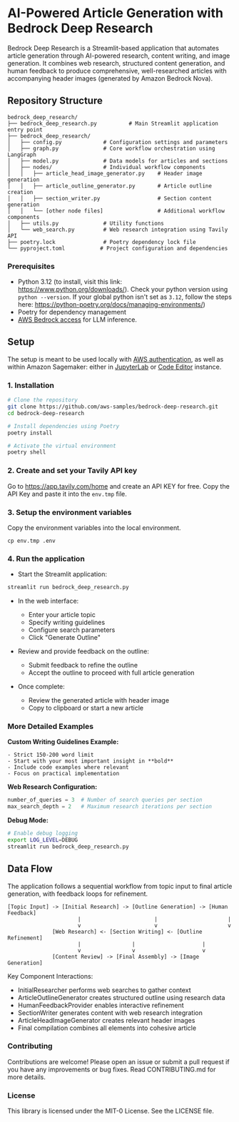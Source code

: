# AI-Powered Article Generation with Bedrock Deep Research

Bedrock Deep Research is a Streamlit-based application that automates article generation through AI-powered research, content writing, and image generation. It combines web research, structured content generation, and human feedback to produce comprehensive, well-researched articles with accompanying header images (generated by Amazon Bedrock Nova).

## Repository Structure
```
bedrock_deep_research/
├── bedrock_deep_research.py          # Main Streamlit application entry point
├── bedrock_deep_research/
│   ├── config.py             # Configuration settings and parameters
│   ├── graph.py              # Core workflow orchestration using LangGraph
│   ├── model.py              # Data models for articles and sections
│   ├── nodes/                # Individual workflow components
│   │   ├── article_head_image_generator.py    # Header image generation
│   │   ├── article_outline_generator.py       # Article outline creation
│   │   ├── section_writer.py                  # Section content generation
│   │   └── [other node files]                 # Additional workflow components
│   ├── utils.py              # Utility functions
│   └── web_search.py         # Web research integration using Tavily API
├── poetry.lock               # Poetry dependency lock file
└── pyproject.toml           # Project configuration and dependencies
```


### Prerequisites
- Python 3.12 (to install, visit this link: https://www.python.org/downloads/).
   Check your python version using `python --version`.
   If your global python isn't set as `3.12`, follow the steps here: https://python-poetry.org/docs/managing-environments/)
- Poetry for dependency management
- [AWS Bedrock access](https://docs.aws.amazon.com/bedrock/latest/userguide/model-access-modify.html) for LLM inference.

## Setup

The setup is meant to be used locally with [AWS authentication](https://docs.aws.amazon.com/cli/v1/userguide/cli-authentication-short-term.html), as well as within Amazon Sagemaker: either in [JupyterLab](https://docs.aws.amazon.com/sagemaker/latest/dg/studio-updated-jl.html) or [Code Editor](https://docs.aws.amazon.com/sagemaker/latest/dg/code-editor.html) instance.

### 1. Installation
```bash
# Clone the repository
git clone https://github.com/aws-samples/bedrock-deep-research.git
cd bedrock-deep-research

# Install dependencies using Poetry
poetry install

# Activate the virtual environment
poetry shell
```

### 2. Create and set your Tavily API key

Go to https://app.tavily.com/home and create an API KEY for free. Copy the API Key and paste it into the `env.tmp` file.

### 3. Setup the environment variables

Copy the environment variables into the local environment.
```
cp env.tmp .env
```

### 4. Run the application

- Start the Streamlit application:
```bash
streamlit run bedrock_deep_research.py
```

- In the web interface:
   - Enter your article topic
   - Specify writing guidelines
   - Configure search parameters
   - Click "Generate Outline"

- Review and provide feedback on the outline:
   - Submit feedback to refine the outline
   - Accept the outline to proceed with full article generation

- Once complete:
   - Review the generated article with header image
   - Copy to clipboard or start a new article

### More Detailed Examples

**Custom Writing Guidelines Example:**
```text
- Strict 150-200 word limit
- Start with your most important insight in **bold**
- Include code examples where relevant
- Focus on practical implementation
```

**Web Research Configuration:**
```python
number_of_queries = 3  # Number of search queries per section
max_search_depth = 2   # Maximum research iterations per section
```

**Debug Mode:**
```bash
# Enable debug logging
export LOG_LEVEL=DEBUG
streamlit run bedrock_deep_research.py
```

## Data Flow
The application follows a sequential workflow from topic input to final article generation, with feedback loops for refinement.

```ascii
[Topic Input] -> [Initial Research] -> [Outline Generation] -> [Human Feedback]
                      |                       |                      |
                      v                       v                      v
              [Web Research] <- [Section Writing] <- [Outline Refinement]
                      |                |                     |
                      v                v                     v
              [Content Review] -> [Final Assembly] -> [Image Generation]
```

Key Component Interactions:
- InitialResearcher performs web searches to gather context
- ArticleOutlineGenerator creates structured outline using research data
- HumanFeedbackProvider enables interactive refinement
- SectionWriter generates content with web research integration
- ArticleHeadImageGenerator creates relevant header images
- Final compilation combines all elements into cohesive article


### Contributing
Contributions are welcome! Please open an issue or submit a pull request if you have any improvements or bug fixes. Read CONTRIBUTING.md for more details.


### License
This library is licensed under the MIT-0 License. See the LICENSE file.